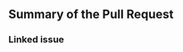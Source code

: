 ## Summary of the Pull Request


### Linked issue <!-- If available, please give a link to the issue associated with this PR. -->
